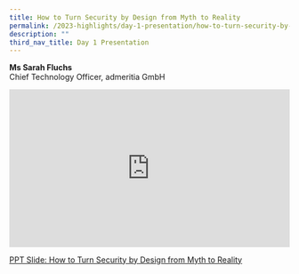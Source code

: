 ```yaml
---
title: How to Turn Security by Design from Myth to Reality
permalink: /2023-highlights/day-1-presentation/how-to-turn-security-by-design-from-myth-to-reality/
description: ""
third_nav_title: Day 1 Presentation
---
```

<b>Ms Sarah Fluchs</b><br>
Chief Technology Officer, admeritia GmbH

<div class="video-container">
<iframe width="853" height="315" src="https://www.youtube.com/embed/Wlkk8OMYvGc?si=t2JSGOysOA1bh85z" frameborder="0" allow="accelerometer; autoplay; encrypted-media; gyroscope; picture-in-picture" allowfullscreen=""></iframe></div>

[PPT Slide: How to Turn Security by Design from Myth to Reality](/files/1515hrs_sarah_fluchs.pdf)







<style type="text/css"> 
	    .video-container {
      position: relative;
      padding-bottom: 56.25%; /* 16:9 */
      height: 0;
    }
    .video-container iframe {
      position: absolute;
      top: 0;
      left: 0;
      width: 100%;
      height: 100%;
    }
	</style>